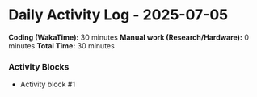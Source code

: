 # Daily Activity Log - 2025-07-05

**Coding (WakaTime):** 30 minutes
**Manual work (Research/Hardware):** 0 minutes
**Total Time:** 30 minutes

### Activity Blocks
- Activity block #1
